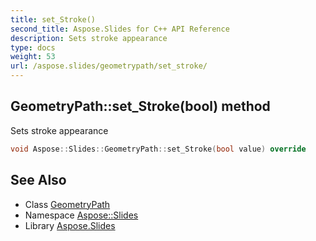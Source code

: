 ```yaml
---
title: set_Stroke()
second_title: Aspose.Slides for C++ API Reference
description: Sets stroke appearance
type: docs
weight: 53
url: /aspose.slides/geometrypath/set_stroke/
---
```

## GeometryPath::set_Stroke(bool) method


Sets stroke appearance

```cpp
void Aspose::Slides::GeometryPath::set_Stroke(bool value) override
```

## See Also

* Class [GeometryPath](../)
* Namespace [Aspose::Slides](../../)
* Library [Aspose.Slides](../../../)